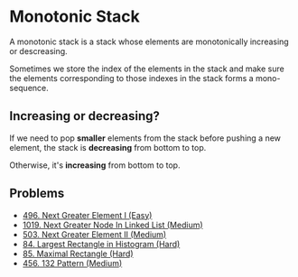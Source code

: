 # Monotonic Stack

A monotonic stack is a stack whose elements are monotonically increasing or descreasing.

Sometimes we store the index of the elements in the stack and make sure the elements corresponding to those indexes in the stack forms a mono-sequence.

## Increasing or decreasing?

If we need to pop **smaller** elements from the stack before pushing a new element, the stack is **decreasing** from bottom to top.

Otherwise, it's **increasing** from bottom to top.

## Problems

* [496. Next Greater Element I (Easy)](https://leetcode.com/problems/next-greater-element-i/)
* [1019. Next Greater Node In Linked List (Medium)](https://leetcode.com/problems/next-greater-node-in-linked-list/)
* [503. Next Greater Element II (Medium)](https://leetcode.com/problems/next-greater-element-ii/)
* [84. Largest Rectangle in Histogram (Hard)](https://leetcode.com/problems/largest-rectangle-in-histogram/)
* [85. Maximal Rectangle (Hard)](https://leetcode.com/problems/maximal-rectangle/)
* [456. 132 Pattern (Medium)](https://leetcode.com/problems/132-pattern/)